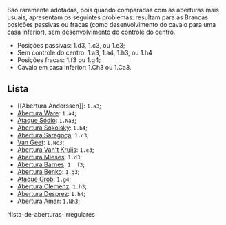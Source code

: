 São raramente adotadas, pois quando comparadas com as aberturas mais usuais, apresentam os seguintes problemas: resultam para as Brancas posições passivas ou fracas (como desenvolvimento do cavalo para uma casa inferior), sem desenvolvimento do controle do centro.

- Posições passivas: 1.d3, 1.c3, ou 1.e3;
- Sem controle do centro: 1.a3, 1.a4, 1.h3, ou 1.h4
- Posições fracas: 1.f3 ou 1.g4;
- Cavalo em casa inferior: 1.Ch3 ou 1.Ca3.
## Lista
- [[Abertura Anderssen]]: `1.a3`;
- [Abertura Ware](Abertura%20Ware): `1.a4`;
- [Ataque Sódio](Ataque%20Sódio): `1.Na3`;
- [Abertura Sokolsky](Abertura%20Sokolsky): `1.b4`;
- [Abertura Saragoça](Abertura%20Saragoça): `1.c3`;
- [Van Geet](Van%20Geet.md): `1.Nc3`;
- [Abertura Van't Kruijs](Abertura%20Van't%20Kruijs): `1.e3`;
- [Abertura Mieses](Abertura%20Mieses): `1.d3`;
- [Abertura Barnes](Abertura%20Barnes): `1. f3`;
- [Abertura Benko](Abertura%20Benko): `1.g3`;
- [Ataque Grob](Ataque%20Grob): `1.g4`;
- [Abertura Clemenz](Abertura%20Clemenz): `1.h3`;
- [Abertura Desprez](Abertura%20Desprez): `1.h4`;
- [Abertura Amar](Abertura%20Amar): `1.Nh3`;

^lista-de-aberturas-irregulares
